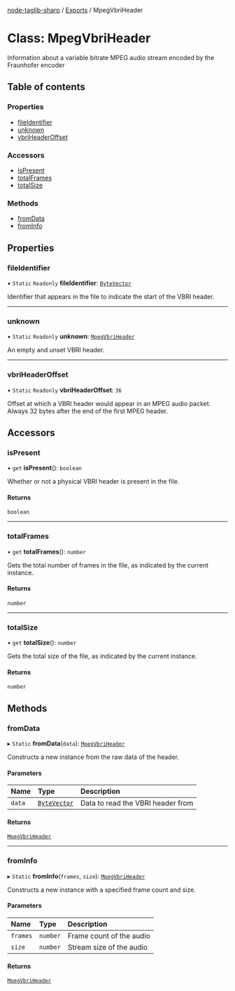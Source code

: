 [node-taglib-sharp](../README.md) / [Exports](../modules.md) / MpegVbriHeader

# Class: MpegVbriHeader

Information about a variable bitrate MPEG audio stream encoded by the Fraunhofer encoder

## Table of contents

### Properties

- [fileIdentifier](mpegvbriheader.md#fileidentifier)
- [unknown](mpegvbriheader.md#unknown)
- [vbriHeaderOffset](mpegvbriheader.md#vbriheaderoffset)

### Accessors

- [isPresent](mpegvbriheader.md#ispresent)
- [totalFrames](mpegvbriheader.md#totalframes)
- [totalSize](mpegvbriheader.md#totalsize)

### Methods

- [fromData](mpegvbriheader.md#fromdata)
- [fromInfo](mpegvbriheader.md#frominfo)

## Properties

### fileIdentifier

▪ `Static` `Readonly` **fileIdentifier**: [`ByteVector`](bytevector.md)

Identifier that appears in the file to indicate the start of the VBRI header.

___

### unknown

▪ `Static` `Readonly` **unknown**: [`MpegVbriHeader`](mpegvbriheader.md)

An empty and unset VBRI header.

___

### vbriHeaderOffset

▪ `Static` `Readonly` **vbriHeaderOffset**: ``36``

Offset at which a VBRI header would appear in an MPEG audio packet. Always 32 bytes after
the end of the first MPEG header.

## Accessors

### isPresent

• `get` **isPresent**(): `boolean`

Whether or not a physical VBRI header is present in the file.

#### Returns

`boolean`

___

### totalFrames

• `get` **totalFrames**(): `number`

Gets the total number of frames in the file, as indicated by the current instance.

#### Returns

`number`

___

### totalSize

• `get` **totalSize**(): `number`

Gets the total size of the file, as indicated by the current instance.

#### Returns

`number`

## Methods

### fromData

▸ `Static` **fromData**(`data`): [`MpegVbriHeader`](mpegvbriheader.md)

Constructs a new instance from the raw data of the header.

#### Parameters

| Name | Type | Description |
| :------ | :------ | :------ |
| `data` | [`ByteVector`](bytevector.md) | Data to read the VBRI header from |

#### Returns

[`MpegVbriHeader`](mpegvbriheader.md)

___

### fromInfo

▸ `Static` **fromInfo**(`frames`, `size`): [`MpegVbriHeader`](mpegvbriheader.md)

Constructs a new instance with a specified frame count and size.

#### Parameters

| Name | Type | Description |
| :------ | :------ | :------ |
| `frames` | `number` | Frame count of the audio |
| `size` | `number` | Stream size of the audio |

#### Returns

[`MpegVbriHeader`](mpegvbriheader.md)
